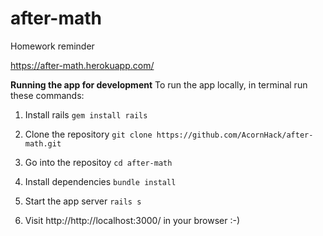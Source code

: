 # after-math
Homework reminder

https://after-math.herokuapp.com/

**Running the app for development**
To run the app locally, in terminal run these commands:

1) Install rails
`gem install rails`

2) Clone the repository
`git clone https://github.com/AcornHack/after-math.git`

3) Go into the repositoy
`cd after-math`

3) Install dependencies
`bundle install`

4) Start the app server
`rails s`

5) Visit http://http://localhost:3000/ in your browser :-)


